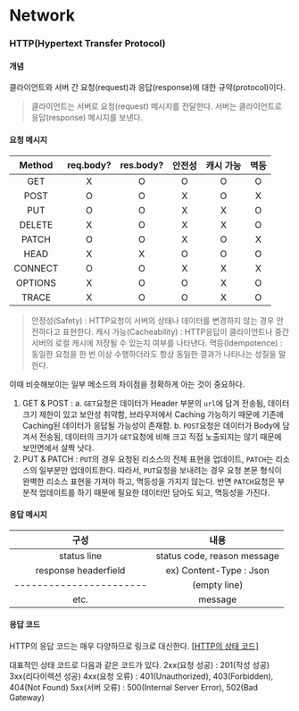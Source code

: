 # Network

### HTTP(Hypertext Transfer Protocol)

#### 개념

클라이언트와 서버 간 요청(request)과 응답(response)에 대한 규약(protocol)이다.

> 클라이언트는 서버로 요청(request) 메시지를 전달한다.
> 서버는 클라이언트로 응답(response) 메시지를 보낸다.

#### 요청 메시지

| Method | req.body? | res.body? | 안전성 | 캐시 가능 | 멱등 |
| :-----: | :-------: | :-------: | :----: | :-------: | :--: |
|   GET   |     X     |     O     |   O   |     O     |  O  |
|  POST  |     O     |     O     |   X   |     O     |  X  |
|   PUT   |     O     |     O     |   X   |     X     |  O  |
| DELETE |     X     |     O     |   X   |     X     |  O  |
|  PATCH  |     O     |     O     |   X   |     O     |  X  |
|  HEAD  |     X     |     X     |   O   |     O     |  O  |
| CONNECT |     O     |     O     |   X   |     X     |  X  |
| OPTIONS |     X     |     O     |   O   |     X     |  O  |
|  TRACE  |     X     |     O     |   O   |     X     |  O  |

> 안정성(Safety) : HTTP요청이 서버의 상태나 데이터를 변경하지 않는 경우 안전하다고 표현한다.
> 캐시 가능(Cacheability) : HTTP응답이 클라이언트나 중간 서버의 로컬 캐시에 저장될 수 있는지 여부를 나타낸다.
> 멱등(Idempotence) : 동일한 요청을 한 번 이상 수행하더라도 항상 동일한 결과가 나타나는 성질을 말한다.

이때 비슷해보이는 일부 메소드의 차이점을 정확하게 아는 것이 중요하다.

1. GET & POST :
   a. ``GET``요청은 데이터가 Header 부분의 ``url``에 담겨 전송됨, 데이터 크기 제한이 있고 보안성 취약함, 브라우저에서 Caching 가능하기 때문에 기존에 Caching된 데이터가 응답될 가능성이 존재함.
   b. ``POST``요청은 데이터가 Body에 담겨서 전송됨, 데이터의 크기가 ``GET``요청에 비해 크고 직접 노출되지는 않기 때문에 보안면에서 살짝 낫다.
2. PUT & PATCH : ``PUT``의 경우 요청된 리소스의 전체 표현을 업데이트, ``PATCH``는 리소스의 일부분만 업데이트한다. 따라서, ``PUT``요청을 보내려는 경우 요청 본문 형식이 완벽한 리소스 표현을 가져야 하고, 멱등성을 가지지 않는다. 반면 ``PATCH``요청은 부분적 업데이트를 하기 때문에 필요한 데이터만 담아도 되고, 멱등성을 가진다.

#### 응답 메시지

|          구성          |            내용            |
| :---------------------: | :-------------------------: |
|       status line       | status code, reason message |
|  response headerfield  |   ex) Content-Type : Json   |
| ----------------------- |        (empty line)        |
|          etc.          |           message           |

#### 응답 코드

HTTP의 응답 코드는 매우 다양하므로 링크로 대신한다. [[HTTP의 상태 코드]](https://ko.wikipedia.org/wiki/HTTP_%EC%83%81%ED%83%9C_%EC%BD%94%EB%93%9C)

대표적인 상태 코드로 다음과 같은 코드가 있다.
2xx(요청 성공) : 201(작성 성공)
3xx(리다이렉션 성공)
4xx(요청 오류) : 401(Unauthorized), 403(Forbidden), 404(Not Found)
5xx(서버 오류) : 500(Internal Server Error), 502(Bad Gateway)
